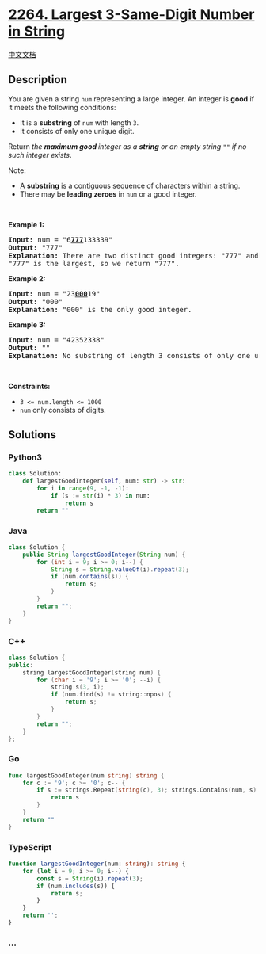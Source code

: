 # [2264. Largest 3-Same-Digit Number in String](https://leetcode.com/problems/largest-3-same-digit-number-in-string)

[中文文档](/solution/2200-2299/2264.Largest%203-Same-Digit%20Number%20in%20String/README.md)

## Description

<p>You are given a string <code>num</code> representing a large integer. An integer is <strong>good</strong> if it meets the following conditions:</p>

<ul>
	<li>It is a <strong>substring</strong> of <code>num</code> with length <code>3</code>.</li>
	<li>It consists of only one unique digit.</li>
</ul>

<p>Return <em>the <strong>maximum good </strong>integer as a <strong>string</strong> or an empty string </em><code>&quot;&quot;</code><em> if no such integer exists</em>.</p>

<p>Note:</p>

<ul>
	<li>A <strong>substring</strong> is a contiguous sequence of characters within a string.</li>
	<li>There may be <strong>leading zeroes</strong> in <code>num</code> or a good integer.</li>
</ul>

<p>&nbsp;</p>
<p><strong class="example">Example 1:</strong></p>

<pre>
<strong>Input:</strong> num = &quot;6<strong><u>777</u></strong>133339&quot;
<strong>Output:</strong> &quot;777&quot;
<strong>Explanation:</strong> There are two distinct good integers: &quot;777&quot; and &quot;333&quot;.
&quot;777&quot; is the largest, so we return &quot;777&quot;.
</pre>

<p><strong class="example">Example 2:</strong></p>

<pre>
<strong>Input:</strong> num = &quot;23<strong><u>000</u></strong>19&quot;
<strong>Output:</strong> &quot;000&quot;
<strong>Explanation:</strong> &quot;000&quot; is the only good integer.
</pre>

<p><strong class="example">Example 3:</strong></p>

<pre>
<strong>Input:</strong> num = &quot;42352338&quot;
<strong>Output:</strong> &quot;&quot;
<strong>Explanation:</strong> No substring of length 3 consists of only one unique digit. Therefore, there are no good integers.
</pre>

<p>&nbsp;</p>
<p><strong>Constraints:</strong></p>

<ul>
	<li><code>3 &lt;= num.length &lt;= 1000</code></li>
	<li><code>num</code> only consists of digits.</li>
</ul>

## Solutions

<!-- tabs:start -->

### **Python3**

```python
class Solution:
    def largestGoodInteger(self, num: str) -> str:
        for i in range(9, -1, -1):
            if (s := str(i) * 3) in num:
                return s
        return ""
```

### **Java**

```java
class Solution {
    public String largestGoodInteger(String num) {
        for (int i = 9; i >= 0; i--) {
            String s = String.valueOf(i).repeat(3);
            if (num.contains(s)) {
                return s;
            }
        }
        return "";
    }
}
```

### **C++**

```cpp
class Solution {
public:
    string largestGoodInteger(string num) {
        for (char i = '9'; i >= '0'; --i) {
            string s(3, i);
            if (num.find(s) != string::npos) {
                return s;
            }
        }
        return "";
    }
};
```

### **Go**

```go
func largestGoodInteger(num string) string {
	for c := '9'; c >= '0'; c-- {
		if s := strings.Repeat(string(c), 3); strings.Contains(num, s) {
			return s
		}
	}
	return ""
}
```

### **TypeScript**

```ts
function largestGoodInteger(num: string): string {
    for (let i = 9; i >= 0; i--) {
        const s = String(i).repeat(3);
        if (num.includes(s)) {
            return s;
        }
    }
    return '';
}
```

### **...**

```

```

<!-- tabs:end -->
